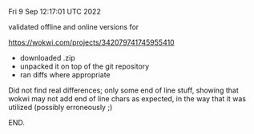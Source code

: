 Fri  9 Sep 12:17:01 UTC 2022

validated offline and online versions for

  https://wokwi.com/projects/342079741745955410

  * downloaded .zip
  * unpacked it on top of the git repository
  * ran diffs where appropriate

Did not find real differences; only some end of line
stuff, showing that wokwi may not add end of line
chars as expected, in the way that it was utilized
(possibly erroneously ;)

END.
